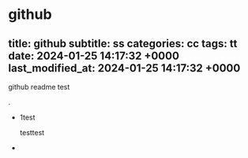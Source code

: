 # github
title: github
subtitle: ss
categories: cc
tags: tt
date: 2024-01-25 14:17:32 +0000
last_modified_at: 2024-01-25 14:17:32 +0000
---

github readme test

.

- 1test
    
    testtest
    
-